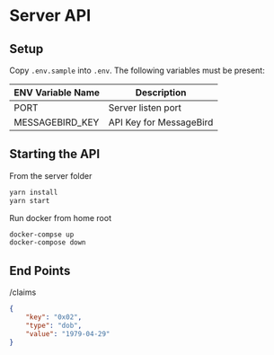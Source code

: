 # Server API

## Setup
Copy `.env.sample` into `.env`. The following variables must be present:

| ENV Variable Name | Description |
| --- | --- |
| PORT | Server listen port |
| MESSAGEBIRD_KEY | API Key for MessageBird |

## Starting the API

From the server folder

```bash
yarn install
yarn start
```
Run docker from home root
```bash
docker-compse up
docker-compose down
```

## End Points

/claims

```json
{
    "key": "0x02",
    "type": "dob",
    "value": "1979-04-29"
}
```